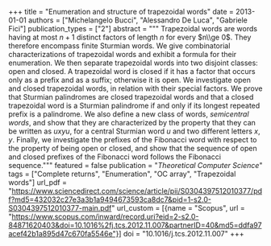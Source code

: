 +++
title = "Enumeration and structure of trapezoidal words"
date = 2013-01-01
authors = ["Michelangelo Bucci", "Alessandro De Luca", "Gabriele Fici"]
publication_types = ["2"]
abstract = """
Trapezoidal words  are words having at most $n+1$ distinct factors of length $n$
for every $n\\ge 0$. They therefore encompass finite Sturmian words. We give
combinatorial characterizations of trapezoidal words and exhibit a formula for
their enumeration. We then separate trapezoidal words into two disjoint classes:
open and closed. A trapezoidal word is closed if it has a factor that occurs
only as a prefix and as a suffix; otherwise it is open. We investigate open and
closed trapezoidal words, in relation with their special factors. We prove that
Sturmian palindromes are closed trapezoidal words and that a closed trapezoidal
word is a Sturmian palindrome if and only if its longest repeated prefix is a
palindrome. We also define a new class of words, *semicentral words*, and show
that they are characterized by the property that they can be written as $uxyu$,
for a central Sturmian word $u$ and two different letters $x,y$. Finally, we
investigate the prefixes of the Fibonacci word with respect to the property of
being open or closed, and show that the sequence of open and closed prefixes of
the Fibonacci word follows the Fibonacci sequence."""
featured = false
publication = "*Theoretical Computer Science*"
tags = ["Complete returns", "Enumeration", "OC array", "Trapezoidal words"]
url_pdf = "https://www.sciencedirect.com/science/article/pii/S0304397512010377/pdf?md5=432032c27e3a3b1a9494673593ca8dc7&pid=1-s2.0-S0304397512010377-main.pdf"
url_custom = [{name = "Scopus", url = "https://www.scopus.com/inward/record.uri?eid=2-s2.0-84871620403&doi=10.1016%2fj.tcs.2012.11.007&partnerID=40&md5=ddfa97acef42b1a895d47c670fa5546e"}]
doi = "10.1016/j.tcs.2012.11.007"
+++
